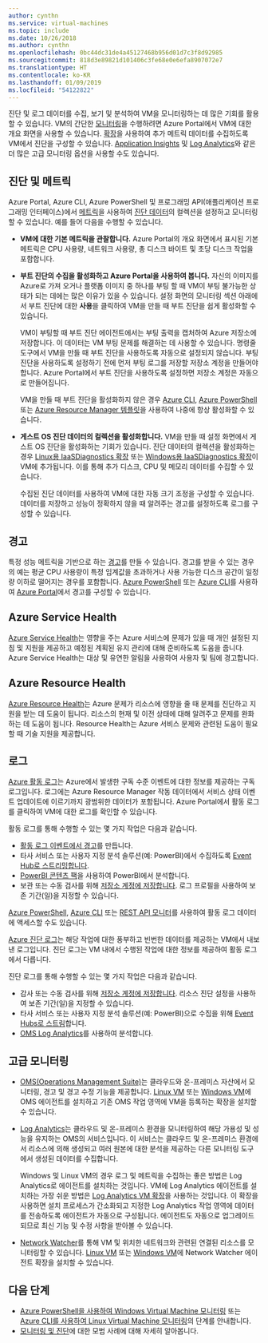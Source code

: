 ```yaml
---
author: cynthn
ms.service: virtual-machines
ms.topic: include
ms.date: 10/26/2018
ms.author: cynthn
ms.openlocfilehash: 0bc44dc31de4a45127468b956d01d7c3f8d92985
ms.sourcegitcommit: 818d3e89821d101406c3fe68e0e6efa8907072e7
ms.translationtype: HT
ms.contentlocale: ko-KR
ms.lasthandoff: 01/09/2019
ms.locfileid: "54122822"
---
```

진단 및 로그 데이터를 수집, 보기 및 분석하여 VM을 모니터링하는 데 많은 기회를 활용할 수 있습니다. VM의 간단한 [모니터링](../articles/azure-monitor/overview.md)을 수행하려면 Azure Portal에서 VM에 대한 개요 화면을 사용할 수 있습니다. [확장](../articles/virtual-machines/windows/extensions-features.md)을 사용하여 추가 메트릭 데이터를 수집하도록 VM에서 진단을 구성할 수 있습니다. [Application Insights](../articles/azure-monitor/app/app-insights-overview.md) 및 [Log Analytics](../articles/azure-monitor/log-query/log-query-overview.md)와 같은 더 많은 고급 모니터링 옵션을 사용할 수도 있습니다.

## <a name="diagnostics-and-metrics"></a>진단 및 메트릭 

Azure Portal, Azure CLI, Azure PowerShell 및 프로그래밍 API(애플리케이션 프로그래밍 인터페이스)에서 [메트릭](../articles/monitoring-and-diagnostics/monitoring-overview-metrics.md)을 사용하여 [진단 데이터](https://docs.microsoft.com/cli/azure/vm/diagnostics)의 컬렉션을 설정하고 모니터링할 수 있습니다. 예를 들어 다음을 수행할 수 있습니다.

- **VM에 대한 기본 메트릭을 관찰합니다.** Azure Portal의 개요 화면에서 표시된 기본 메트릭은 CPU 사용량, 네트워크 사용량, 총 디스크 바이트 및 초당 디스크 작업을 포함합니다.

- **부트 진단의 수집을 활성화하고 Azure Portal을 사용하여 봅니다.** 자신의 이미지를 Azure로 가져 오거나 플랫폼 이미지 중 하나를 부팅 할 때 VM이 부팅 불가능한 상태가 되는 데에는 많은 이유가 있을 수 있습니다. 설정 화면의 모니터링 섹션 아래에서 부트 진단에 대한 **사용**을 클릭하여 VM을 만들 때 부트 진단을 쉽게 활성화할 수 있습니다.

    VM이 부팅할 때 부트 진단 에이전트에서는 부팅 출력을 캡처하여 Azure 저장소에 저장합니다. 이 데이터는 VM 부팅 문제를 해결하는 데 사용할 수 있습니다. 명령줄 도구에서 VM을 만들 때 부트 진단을 사용하도록 자동으로 설정되지 않습니다. 부팅 진단을 사용하도록 설정하기 전에 먼저 부팅 로그를 저장할 저장소 계정을 만들어야 합니다. Azure Portal에서 부트 진단을 사용하도록 설정하면 저장소 계정은 자동으로 만들어집니다.

    VM을 만들 때 부트 진단을 활성화하지 않은 경우 [Azure CLI](https://docs.microsoft.com/cli/azure/vm/boot-diagnostics), [Azure PowerShell](https://docs.microsoft.com/powershell/module/azurerm.compute/set-azurermvmbootdiagnostics) 또는 [Azure Resource Manager 템플릿](../articles/virtual-machines/windows/extensions-diagnostics-template.md)을 사용하여 나중에 항상 활성화할 수 있습니다.

- **게스트 OS 진단 데이터의 컬렉션을 활성화합니다.** VM을 만들 때 설정 화면에서 게스트 OS 진단을 활성화하는 기회가 있습니다. 진단 데이터의 컬렉션을 활성화하는 경우 [Linux용 IaaSDiagnostics 확장](../articles/virtual-machines/linux/diagnostic-extension.md) 또는 [Windows용 IaaSDiagnostics 확장](../articles/virtual-machines/windows/ps-extensions-diagnostics.md)이 VM에 추가됩니다. 이를 통해 추가 디스크, CPU 및 메모리 데이터를 수집할 수 있습니다.

    수집된 진단 데이터를 사용하여 VM에 대한 자동 크기 조정을 구성할 수 있습니다. 데이터를 저장하고 성능이 정확하지 않을 때 알려주는 경고를 설정하도록 로그를 구성할 수 있습니다.

## <a name="alerts"></a>경고

특정 성능 메트릭을 기반으로 하는 [경고](../articles/azure-monitor/platform/alerts-overview.md)를 만들 수 있습니다. 경고를 받을 수 있는 경우의 예는 평균 CPU 사용량이 특정 임계값을 초과하거나 사용 가능한 디스크 공간이 일정량 이하로 떨어지는 경우를 포함합니다. [Azure PowerShell](../articles/monitoring-and-diagnostics/insights-alerts-powershell.md) 또는 [Azure CLI](../articles/monitoring-and-diagnostics/insights-alerts-command-line-interface.md)를 사용하여 [Azure Portal](../articles/monitoring-and-diagnostics/insights-alerts-portal.md)에서 경고를 구성할 수 있습니다.

## <a name="azure-service-health"></a>Azure Service Health

[Azure Service Health](../articles/service-health/service-health-overview.md)는 영향을 주는 Azure 서비스에 문제가 있을 때 개인 설정된 지침 및 지원을 제공하고 예정된 계획된 유지 관리에 대해 준비하도록 도움을 줍니다. Azure Service Health는 대상 및 유연한 알림을 사용하여 사용자 및 팀에 경고합니다.

## <a name="azure-resource-health"></a>Azure Resource Health

[Azure Resource Health](../articles/service-health/resource-health-overview.md)는 Azure 문제가 리소스에 영향을 줄 때 문제를 진단하고 지원을 받는 데 도움이 됩니다. 리소스의 현재 및 이전 상태에 대해 알려주고 문제를 완화하는 데 도움이 됩니다. Resource Health는 Azure 서비스 문제와 관련된 도움이 필요할 때 기술 지원을 제공합니다.

## <a name="logs"></a>로그

[Azure 활동 로그](../articles/azure-monitor/platform/activity-logs-overview.md)는 Azure에서 발생한 구독 수준 이벤트에 대한 정보를 제공하는 구독 로그입니다. 로그에는 Azure Resource Manager 작동 데이터에서 서비스 상태 이벤트 업데이트에 이르기까지 광범위한 데이터가 포함됩니다. Azure Portal에서 활동 로그를 클릭하여 VM에 대한 로그를 확인할 수 있습니다.

활동 로그를 통해 수행할 수 있는 몇 가지 작업은 다음과 같습니다.

- [활동 로그 이벤트에서 경고](../articles/azure-monitor/platform/activity-logs-overview.md)를 만듭니다.
- 타사 서비스 또는 사용자 지정 분석 솔루션(예: PowerBI)에서 수집하도록 [Event Hub로 스트리밍합니다](../articles/azure-monitor/platform/activity-logs-stream-event-hubs.md).
- [PowerBI 콘텐츠 팩](https://powerbi.microsoft.com/documentation/powerbi-content-pack-azure-audit-logs/)을 사용하여 PowerBI에서 분석합니다.
- 보관 또는 수동 검사를 위해 [저장소 계정에 저장합니다](../articles/azure-monitor/platform/archive-activity-log.md). 로그 프로필을 사용하여 보존 기간(일)을 지정할 수 있습니다.

[Azure PowerShell](https://docs.microsoft.com/powershell/module/azurerm.insights/), [Azure CLI](https://docs.microsoft.com/cli/azure/monitor) 또는 [REST API 모니터](https://docs.microsoft.com/rest/api/monitor/)를 사용하여 활동 로그 데이터에 액세스할 수도 있습니다.

[Azure 진단 로그](../articles/azure-monitor/platform/diagnostic-logs-overview.md)는 해당 작업에 대한 풍부하고 빈번한 데이터를 제공하는 VM에서 내보낸 로그입니다. 진단 로그는 VM 내에서 수행된 작업에 대한 정보를 제공하여 활동 로그에서 다릅니다.

진단 로그를 통해 수행할 수 있는 몇 가지 작업은 다음과 같습니다.

- 감사 또는 수동 검사를 위해 [저장소 계정에 저장합니다](../articles/azure-monitor/platform/archive-diagnostic-logs.md). 리소스 진단 설정을 사용하여 보존 기간(일)을 지정할 수 있습니다.
- 타사 서비스 또는 사용자 지정 분석 솔루션(예: PowerBI)으로 수집을 위해 [Event Hubs로 스트림](../articles/azure-monitor/platform/diagnostic-logs-stream-event-hubs.md)합니다.
- [OMS Log Analytics](../articles/log-analytics/log-analytics-azure-storage.md)를 사용하여 분석합니다.

## <a name="advanced-monitoring"></a>고급 모니터링

- [OMS(Operations Management Suite)](https://docs.microsoft.com/azure/operations-management-suite/)는 클라우드와 온-프레미스 자산에서 모니터링, 경고 및 경고 수정 기능을 제공합니다. [Linux VM](../articles/virtual-machines/linux/extensions-oms.md) 또는 [Windows VM](../articles/virtual-machines/windows/extensions-oms.md)에 OMS 에이전트를 설치하고 기존 OMS 작업 영역에 VM을 등록하는 확장을 설치할 수 있습니다.

- [Log Analytics](../articles/log-analytics/log-analytics-overview.md)는 클라우드 및 온-프레미스 환경을 모니터링하여 해당 가용성 및 성능을 유지하는 OMS의 서비스입니다. 이 서비스는 클라우드 및 온-프레미스 환경에서 리소스에 의해 생성되고 여러 원본에 대한 분석을 제공하는 다른 모니터링 도구에서 생성된 데이터를 수집합니다.

    Windows 및 Linux VM의 경우 로그 및 메트릭을 수집하는 좋은 방법은 Log Analytics로 에이전트를 설치하는 것입니다. VM에 Log Analytics 에이전트를 설치하는 가장 쉬운 방법은 [Log Analytics VM 확장](../articles/log-analytics/log-analytics-azure-vm-extension.md)을 사용하는 것입니다. 이 확장을 사용하면 설치 프로세스가 간소화되고 지정한 Log Analytics 작업 영역에 데이터를 전송하도록 에이전트가 자동으로 구성됩니다. 에이전트도 자동으로 업그레이드되므로 최신 기능 및 수정 사항을 받아볼 수 있습니다.

- [Network Watcher](../articles/network-watcher/network-watcher-monitoring-overview.md)를 통해 VM 및 위치한 네트워크와 관련된 연결된 리소스를 모니터링할 수 있습니다. [Linux VM](../articles/virtual-machines/linux/extensions-nwa.md) 또는 [Windows VM](../articles/virtual-machines/windows/extensions-nwa.md)에 Network Watcher 에이전트 확장을 설치할 수 있습니다.

## <a name="next-steps"></a>다음 단계
- [Azure PowerShell을 사용하여 Windows Virtual Machine 모니터링](../articles/virtual-machines/windows/tutorial-monitoring.md) 또는 [Azure CLI를 사용하여 Linux Virtual Machine 모니터링](../articles/virtual-machines/linux/tutorial-monitoring.md)의 단계를 안내합니다.
- [모니터링 및 진단](https://docs.microsoft.com/azure/architecture/best-practices/monitoring)에 대한 모범 사례에 대해 자세히 알아봅니다.

